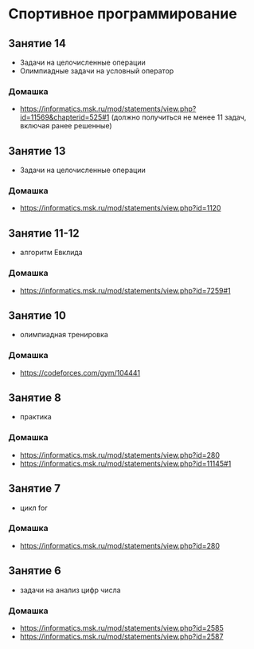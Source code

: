 # Спортивное программирование
## Занятие 14
+ Задачи на целочисленные операции
+ Олимпиадные задачи на условный оператор
### Домашка
+ https://informatics.msk.ru/mod/statements/view.php?id=11569&chapterid=525#1 (должно получиться не менее 11 задач, включая ранее решенные)
## Занятие 13
+ Задачи на целочисленные операции
### Домашка
+ https://informatics.msk.ru/mod/statements/view.php?id=1120
## Занятие 11-12
+ алгоритм Евклида
### Домашка
+ https://informatics.msk.ru/mod/statements/view.php?id=7259#1
## Занятие 10
+ олимпиадная тренировка
### Домашка
+ https://codeforces.com/gym/104441
## Занятие 8
+ практика
### Домашка
+ https://informatics.msk.ru/mod/statements/view.php?id=280
+ https://informatics.msk.ru/mod/statements/view.php?id=11145#1
## Занятие 7
+ цикл for
### Домашка
+ https://informatics.msk.ru/mod/statements/view.php?id=280
## Занятие 6
+ задачи на анализ цифр числа
### Домашка
+ https://informatics.msk.ru/mod/statements/view.php?id=2585
+ https://informatics.msk.ru/mod/statements/view.php?id=2587